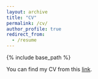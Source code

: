 ```yaml
---
layout: archive
title: "CV"
permalink: /cv/
author_profile: true
redirect_from:
  - /resume
---
```


{% include base_path %}

You can find my CV from this [link](cv.pdf).
